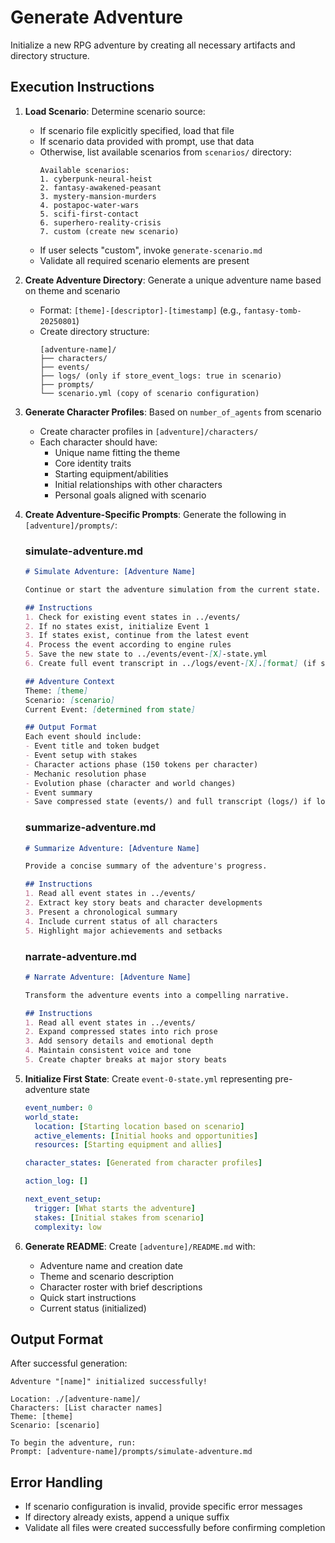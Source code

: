 # Generate Adventure

Initialize a new RPG adventure by creating all necessary artifacts and directory structure.

## Execution Instructions

1. **Load Scenario**: Determine scenario source:
   - If scenario file explicitly specified, load that file
   - If scenario data provided with prompt, use that data
   - Otherwise, list available scenarios from `scenarios/` directory:
     ```
     Available scenarios:
     1. cyberpunk-neural-heist
     2. fantasy-awakened-peasant
     3. mystery-mansion-murders
     4. postapoc-water-wars
     5. scifi-first-contact
     6. superhero-reality-crisis
     7. custom (create new scenario)
     ```
   - If user selects "custom", invoke `generate-scenario.md`
   - Validate all required scenario elements are present

2. **Create Adventure Directory**: Generate a unique adventure name based on theme and scenario
   - Format: `[theme]-[descriptor]-[timestamp]` (e.g., `fantasy-tomb-20250801`)
   - Create directory structure:
     ```
     [adventure-name]/
     ├── characters/
     ├── events/
     ├── logs/ (only if store_event_logs: true in scenario)
     ├── prompts/
     └── scenario.yml (copy of scenario configuration)
     ```

3. **Generate Character Profiles**: Based on `number_of_agents` from scenario
   - Create character profiles in `[adventure]/characters/`
   - Each character should have:
     - Unique name fitting the theme
     - Core identity traits
     - Starting equipment/abilities
     - Initial relationships with other characters
     - Personal goals aligned with scenario

4. **Create Adventure-Specific Prompts**: Generate the following in `[adventure]/prompts/`:
   
   ### simulate-adventure.md
   ```markdown
   # Simulate Adventure: [Adventure Name]
   
   Continue or start the adventure simulation from the current state.
   
   ## Instructions
   1. Check for existing event states in ../events/
   2. If no states exist, initialize Event 1
   3. If states exist, continue from the latest event
   4. Process the event according to engine rules
   5. Save the new state to ../events/event-[X]-state.yml
   6. Create full event transcript in ../logs/event-[X].[format] (if store_event_logs enabled)
   
   ## Adventure Context
   Theme: [theme]
   Scenario: [scenario]
   Current Event: [determined from state]
   
   ## Output Format
   Each event should include:
   - Event title and token budget
   - Event setup with stakes
   - Character actions phase (150 tokens per character)
   - Mechanic resolution phase
   - Evolution phase (character and world changes)
   - Event summary
   - Save compressed state (events/) and full transcript (logs/) if logging enabled
   ```
   
   ### summarize-adventure.md
   ```markdown
   # Summarize Adventure: [Adventure Name]
   
   Provide a concise summary of the adventure's progress.
   
   ## Instructions
   1. Read all event states in ../events/
   2. Extract key story beats and character developments
   3. Present a chronological summary
   4. Include current status of all characters
   5. Highlight major achievements and setbacks
   ```
   
   ### narrate-adventure.md
   ```markdown
   # Narrate Adventure: [Adventure Name]
   
   Transform the adventure events into a compelling narrative.
   
   ## Instructions
   1. Read all event states in ../events/
   2. Expand compressed states into rich prose
   3. Add sensory details and emotional depth
   4. Maintain consistent voice and tone
   5. Create chapter breaks at major story beats
   ```

5. **Initialize First State**: Create `event-0-state.yml` representing pre-adventure state
   ```yaml
   event_number: 0
   world_state:
     location: [Starting location based on scenario]
     active_elements: [Initial hooks and opportunities]
     resources: [Starting equipment and allies]
   
   character_states: [Generated from character profiles]
   
   action_log: []
   
   next_event_setup:
     trigger: [What starts the adventure]
     stakes: [Initial stakes from scenario]
     complexity: low
   ```

6. **Generate README**: Create `[adventure]/README.md` with:
   - Adventure name and creation date
   - Theme and scenario description
   - Character roster with brief descriptions
   - Quick start instructions
   - Current status (initialized)

## Output Format

After successful generation:
```
Adventure "[name]" initialized successfully!

Location: ./[adventure-name]/
Characters: [List character names]
Theme: [theme]
Scenario: [scenario]

To begin the adventure, run:
Prompt: [adventure-name]/prompts/simulate-adventure.md
```

## Error Handling

- If scenario configuration is invalid, provide specific error messages
- If directory already exists, append a unique suffix
- Validate all files were created successfully before confirming completion